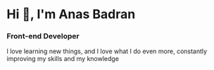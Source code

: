 # Hi 👋, I'm Anas Badran

### Front-end Developer

I love learning new things, and I love what I do even more, constantly improving my skills and my knowledge
